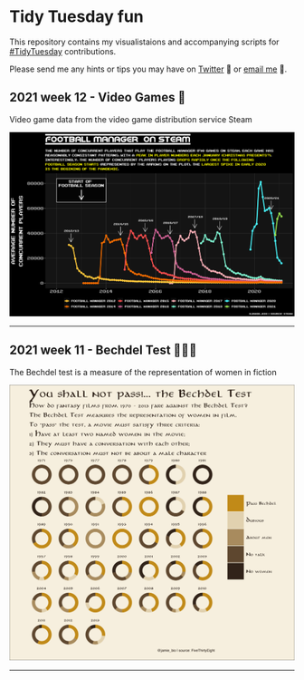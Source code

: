 # Tidy Tuesday fun

This repository contains my visualistaions and accompanying scripts for [#TidyTuesday](https://github.com/rfordatascience/tidytuesday) contributions.

Please send me any hints or tips you may have on [Twitter](https://twitter.com/Jamie_Bio) 🐥 or [email me](mailto:jhudsonbio@gmail.com) 📧.

## 2021 week 12 - Video Games 👾

Video game data from the video game distribution service Steam

![Steam_gaming](/2021/week_12/steam_plot16032021.png)

----


## 2021 week 11 - Bechdel Test 🎥🙋‍♀️

The Bechdel test is a measure of the representation of women in fiction

![Bechdel Test](/2021/week_11/bechdel_test_15032021.png)

 
----
